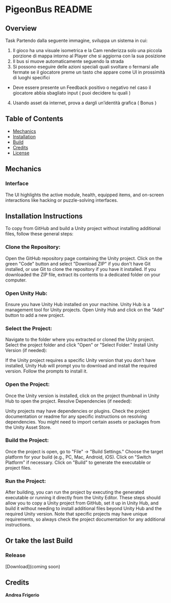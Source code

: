 # PigeonBus README
 

## Overview
Task
Partendo dalla seguente immagine, sviluppa un sistema in cui:
1. Il gioco ha una visuale isometrica e la Cam renderizza solo una piccola porzione di mappa intorno al Player che si aggiorna con la sua posizione
2. Il bus si muove automaticamente seguendo la strada
3. Si possono eseguire delle azioni speciali quali svoltare o fermarsi alle fermate se il giocatore preme un tasto che appare come UI in prossimità di luoghi specifici
- Deve essere presente un Feedback positivo o negativo nel caso il giocatore abbia sbagliato input ( puoi decidere tu quali )
4. Usando asset da internet, prova a dargli un’identità grafica ( Bonus )

## Table of Contents
- [Mechanics](#Mechanics)
- [Installation](#Installation-Instructions)
- [Build](#Or-take-the-last-Build)
- [Credits](#Credits)
- [License](#license)

## Mechanics

### Interface

The UI highlights the active module, health, equipped items, and on-screen interactions like hacking or puzzle-solving interfaces.

## Installation Instructions

To copy from GitHub and build a Unity project without installing additional files, follow these general steps:

### Clone the Repository:

Open the GitHub repository page containing the Unity project.
Click on the green "Code" button and select "Download ZIP" if you don't have Git installed, or use Git to clone the repository if you have it installed.
If you downloaded the ZIP file, extract its contents to a dedicated folder on your computer.
### Open Unity Hub:

Ensure you have Unity Hub installed on your machine. Unity Hub is a management tool for Unity projects.
Open Unity Hub and click on the "Add" button to add a new project.
### Select the Project:

Navigate to the folder where you extracted or cloned the Unity project.
Select the project folder and click "Open" or "Select Folder."
Install Unity Version (if needed):

If the Unity project requires a specific Unity version that you don't have installed, Unity Hub will prompt you to download and install the required version. Follow the prompts to install it.
### Open the Project:

Once the Unity version is installed, click on the project thumbnail in Unity Hub to open the project.
Resolve Dependencies (if needed):

Unity projects may have dependencies or plugins. Check the project documentation or readme for any specific instructions on resolving dependencies. You might need to import certain assets or packages from the Unity Asset Store.
### Build the Project:

Once the project is open, go to "File" -> "Build Settings."
Choose the target platform for your build (e.g., PC, Mac, Android, iOS).
Click on "Switch Platform" if necessary.
Click on "Build" to generate the executable or project files.
### Run the Project:

After building, you can run the project by executing the generated executable or running it directly from the Unity Editor.
These steps should allow you to copy a Unity project from GitHub, set it up in Unity Hub, and build it without needing to install additional files beyond Unity Hub and the required Unity version. Note that specific projects may have unique requirements, so always check the project documentation for any additional instructions.

## Or take the last Build

### Release

[Download](coming soon)

## Credits

**Andrea Frigerio**

